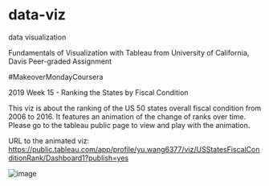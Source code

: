 # data-viz
data visualization 

Fundamentals of Visualization with Tableau from University of California, Davis
Peer-graded Assignment

#MakeoverMondayCoursera 

2019 Week 15 - Ranking the States by Fiscal Condition

This viz is about the ranking of the US 50 states overall fiscal condition from 2006 to 2016. It features an animation of the change of ranks over time. Please go to the
tableau public page to view and play with the animation. 

URL to the animated viz: https://public.tableau.com/app/profile/yu.wang6377/viz/USStatesFiscalConditionRank/Dashboard1?publish=yes

![image](https://user-images.githubusercontent.com/34867816/190743848-635edeac-6aa8-4d8b-b810-be93567f079b.png)

